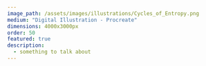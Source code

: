 ```yaml
---
image_path: /assets/images/illustrations/Cycles_of_Entropy.png
medium: "Digital Illustration - Procreate"
dimensions: 4000x3000px 
order: 50
featured: true
description:
  - something to talk about 
---
```


